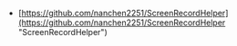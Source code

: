 - [https://github.com/nanchen2251/ScreenRecordHelper](https://github.com/nanchen2251/ScreenRecordHelper "ScreenRecordHelper")